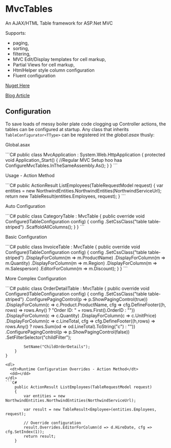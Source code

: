 MvcTables
========

An AJAX/HTML Table framework for ASP.Net MVC

Supports:
* paging, 
* sorting,
* filtering,
* MVC Edit/Display templates for cell markup,
* Partial Views for cell markup,
* HtmlHelper style column configuration
* Fluent configuration

[Nuget Here](https://www.nuget.org/packages/MvcTables)

[Blog Article](http://mtranter.com/2013/09/11/mvc-tables/)

Configuration
-------------
To save loads of messy boiler plate code clogging up Controller actions, the tables can be configured at startup.
Any class that inherits ``` TableConfigurator<TType> ``` can be registered int the *global.asax* thusly:
<dl>
    <dt>Global.asax</dt>
    <dd></dd>
</dl>
```C#
    public class MvcApplication : System.Web.HttpApplication
    {
        protected void Application_Start()
        {
            //Regular MVC Setup hoo haa
            ConfigureMvcTables.InTheSameAssembly.As<MvcApplication>();
        }
    }
```
<dl>
  <dt>Usage - Action Method</dt>
  <dd></dd>
</dl>
```C#
    public ActionResult ListEmployees(TableRequestModel request)
    {
        var entities = new NorthwindEntities.NorthwindEntities(NorthwindServiceUrl);
        return new TableResult<Employee>(entities.Employees, request);
    }
```
<dl>
  <dt>Auto Configuration</dt>
  <dd></dd>
</dl>
```C#
public class CategoryTable : MvcTable<Category>
{
    public override void Configure(ITableConfiguration<Category> config)
    {
        config
            .SetCssClass("table table-striped")
            .ScaffoldAllColumns();
    }
}
```
<dl>
  <dt>Basic Configuration</dt>
  <dd></dd>
</dl>
```C#
    public class InvoiceTable : MvcTable<Invoice>
    {
        public override void Configure(ITableConfiguration<Invoice> config)
        {
            config
                .SetCssClass("table table-striped")
                .DisplayForColumn(m => m.ProductName)
                .DisplayForColumn(m => m.Quantity)
                .DisplayForColumn(m => m.Region)
                .DisplayForColumn(m => m.Salesperson)
                .EditorForColumn(m => m.Discount);
        }
    }
```
<dl>
  <dt>More Complex Configuration</dt>
  <dd></dd>
</dl>
```C#
    public class OrderDetailTable : MvcTable<Order_Detail>
    {
        public override void Configure(ITableConfiguration<Order_Detail> config)
        {
            config
                .SetCssClass("table table-striped")
                .ConfigurePagingControl(p => p.ShowPagingControl(true))
                .DisplayForColumn(c => c.Product.ProductName, 
                    cfg => cfg.DefineFooter((h, rows) => rows.Any() ? "Order ID: " + rows.First().OrderID : ""))
                .DisplayForColumn(c => c.Quantity)
                .DisplayForColumn(c => c.UnitPrice)
                .DisplayForColumn(c => c.LineTotal, 
                    cfg => cfg.DefineFooter((h,rows) => rows.Any() ? rows.Sum(od => od.LineTotal).ToString("c") : ""))
                .ConfigurePagingControl(p => p.ShowPagingControl(false))
                .SetFilterSelector("childFilter");
                    
            SetName("ChildOrderDetails");
        }
    }
```
<dl>
  <dt>Runtime Configuration Overrides - Action Method</dt>
  <dd></dd>
</dl>
```C#
    public ActionResult ListEmployees(TableRequestModel request)
    {
        var entities = new NorthwindEntities.NorthwindEntities(NorthwindServiceUrl);
        
        var result = new TableResult<Employee>(entities.Employees, request);
        
        // Override configuration
        result.Overrides.EditorForColumn(d => d.HireDate, cfg => cfg.SetIndex(1));
        return result;
    }
```

